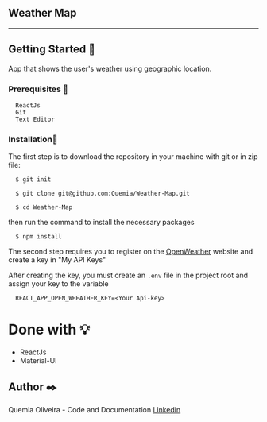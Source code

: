 ## Weather Map

---

## Getting Started :rocket:

App that shows the user's weather using geographic location.








### Prerequisites :page_with_curl:

```
  ReactJs
  Git
  Text Editor
```

### Installation:wrench:

The first step is to download the repository in your machine with git or in zip file:

```shell
  $ git init

  $ git clone git@github.com:Quemia/Weather-Map.git

  $ cd Weather-Map
```

then run the command to install the necessary packages

```shell
  $ npm install
```

The second step requires you to register on the [OpenWeather](https://openweathermap.org/api) website and create a key in "My API Keys"

After creating the key, you must create an `.env` file in the project root and assign your key to the variable

```react
  REACT_APP_OPEN_WHEATHER_KEY=<Your Api-key>
```

# Done with :bulb:

- ReactJs
- Material-UI

## Author :black_nib:

Quemia Oliveira - Code and Documentation [Linkedin](https://www.linkedin.com/in/quemia-caroline-alves-de-oliveira-635042209/)
